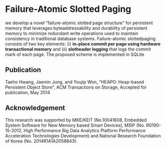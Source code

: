 # Failure-Atomic Slotted Paging

 we develop a novel “failure-atomic slotted page structure” for persistent memory that leverages byteaddressability
and durability of persistent memory to minimize redundant write operations used to maintain consistency in traditional database systems. Failure-atomic slottedpaging consists of two key elements: (i) **in-place commit per page using hardware transactional memory** and (ii) **slotheader logging** that logs the commit mark of each page. The proposed scheme is implemented in SQLite

## Publication

Taeho Hwang, Jaemin Jung, and Youjip Won, "HEAPO: Heap-based Persistent Object Store", ACM Transactions on Storage, Accepted for publication, May 2014

## Acknowledgement
This research was supported by MKE/KEIT (No.10041608, Embedded System Software for New Memory based Smart Devices), MSIP (No. R0190-15-2012, High Performance Big Data Analytics Platform Performance Acceleration Technologies Development) and National Research Foundation of Korea (No. 2014R1A1A2058843).
